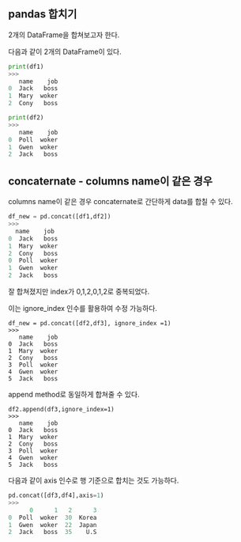 ## pandas 합치기
2개의 DataFrame을 합쳐보고자 한다.

다음과 같이 2개의 DataFrame이 있다.
```python
print(df1)
>>>
   name    job
0  Jack   boss
1  Mary  woker
2  Cony   boss

print(df2)
>>>
   name    job
0  Poll  woker
1  Gwen  woker
2  Jack   boss
```

## concaternate - columns name이 같은 경우 
 columns name이 같은 경우 concaternate로 간단하게 data를 합칠 수 있다.
 ```python
 df_new = pd.concat([df1,df2])
 >>>
   name    job
0  Jack   boss
1  Mary  woker
2  Cony   boss
0  Poll  woker
1  Gwen  woker
2  Jack   boss 
```
잘 합쳐졌지만 index가 0,1,2,0,1,2로 중복되었다.

이는 ignore_index 인수를 활용하여 수정 가능하다.
```
df_new = pd.concat([df2,df3], ignore_index =1)
>>>
   name    job
0  Jack   boss
1  Mary  woker
2  Cony   boss
3  Poll  woker
4  Gwen  woker
5  Jack   boss
```
append method로 동일하게 합쳐줄 수 있다.
```
df2.append(df3,ignore_index=1)
>>>
   name    job
0  Jack   boss
1  Mary  woker
2  Cony   boss
3  Poll  woker
4  Gwen  woker
5  Jack   boss
```

다음과 같이 axis 인수로 행 기준으로 합치는 것도 가능하다.
```python
pd.concat([df3,df4],axis=1)
>>> 
      0      1   2      3
0  Poll  woker  30  Korea
1  Gwen  woker  22  Japan
2  Jack   boss  35    U.S
```


